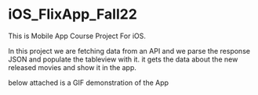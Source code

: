 # iOS_FlixApp_Fall22

This is Mobile App Course Project For iOS. 

In this project we are fetching data from an API and we parse the response JSON and populate
the tableview with it. it gets the data about the new released movies and show it in the app. 

below attached is a GIF demonstration of the App

[<blockquote class="imgur-embed-pub" lang="en" data-id="a/c2kkCNw" data-context="false" ><a href="//imgur.com/a/c2kkCNw"></a></blockquote>](https://s4.gifyu.com/images/FlixApp_AdobeExpress-1.gif)
